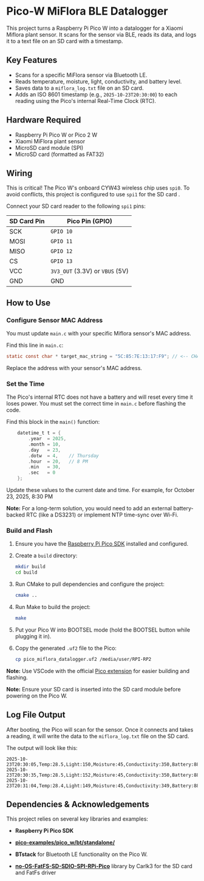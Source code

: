 # Pico-W MiFlora BLE Datalogger

This project turns a Raspberry Pi Pico W into a datalogger for a Xiaomi Miflora plant sensor. It scans for the sensor via BLE, reads its data, and logs it to a text file on an SD card with a timestamp.

## Key Features

* Scans for a specific MiFlora sensor via Bluetooth LE.
* Reads temperature, moisture, light, conductivity, and battery level.
* Saves data to a `miflora_log.txt` file on an SD card.
* Adds an ISO 8601 timestamp (e.g., `2025-10-23T20:30:00`) to each reading using the Pico's internal Real-Time Clock (RTC).

## Hardware Required

* Raspberry Pi Pico W or Pico 2 W
* Xiaomi MiFlora plant sensor
* MicroSD card module (SPI)
* MicroSD card (formatted as FAT32)

## Wiring

This is critical! The Pico W's onboard CYW43 wireless chip uses `spi0`. To avoid conflicts, this project is configured to use `spi1` for the SD card .

Connect your SD card reader to the following `spi1` pins:

| SD Card Pin |	Pico Pin (GPIO) |
|-------------|------------------|
| SCK | `GPIO 10` |
| MOSI  | `GPIO 11` |
| MISO | `GPIO 12` |
| CS | `GPIO 13` |
| VCC | `3V3_OUT` (3.3V) or `VBUS` (5V) |
| GND | GND |

## How to Use

### **Configure Sensor MAC Address**

You must update `main.c` with your specific Miflora sensor's MAC address.

Find this line in `main.c`:

```c
static const char * target_mac_string = "5C:85:7E:13:17:F9"; // <-- CHANGE THIS
```

Replace the address with your sensor's MAC address.

### **Set the Time**

The Pico's internal RTC does not have a battery and will reset every time it loses power. You must set the correct time in `main.c` before flashing the code.

Find this block in the `main()` function:

```c
    datetime_t t = {
        .year  = 2025,
        .month = 10,
        .day   = 23,
        .dotw  = 4,    // Thursday
        .hour  = 20,   // 8 PM
        .min   = 30,
        .sec   = 0
    };
```

Update these values to the current date and time. For example, for October 23, 2025, 8:30 PM

**Note:** For a long-term solution, you would need to add an external battery-backed RTC (like a DS3231) or implement NTP time-sync over Wi-Fi.

### **Build and Flash**

1. Ensure you have the [Raspberry Pi Pico SDK](https://github.com/raspberrypi/pico-sdk) installed and configured.

2. Create a `build` directory:
    ```bash
    mkdir build
    cd build
    ```
3. Run CMake to pull dependencies and configure the project:
    ```bash
    cmake ..
    ```
4. Run Make to build the project:
    ```bash
    make
    ```

5. Put your Pico W into BOOTSEL mode (hold the BOOTSEL button while plugging it in).

6. Copy the generated `.uf2` file to the Pico:
    ```bash
    cp pico_miflora_datalogger.uf2 /media/user/RPI-RP2
    ```

**Note:** Use VSCode with the official [Pico extension](https://marketplace.visualstudio.com/items?itemName=raspberry-pi.raspberry-pi-pico) for easier building and flashing.

**Note:** Ensure your SD card is inserted into the SD card module before powering on the Pico W.

## Log File Output
After booting, the Pico will scan for the sensor. Once it connects and takes a reading, it will write the data to the `miflora_log.txt` file on the SD card.

The output will look like this:
```
2025-10-23T20:30:05,Temp:28.5,Light:150,Moisture:45,Conductivity:350,Battery:88
2025-10-23T20:30:35,Temp:28.5,Light:152,Moisture:45,Conductivity:350,Battery:88
2025-10-23T20:31:04,Temp:28.4,Light:149,Moisture:45,Conductivity:349,Battery:88
```

## Dependencies & Acknowledgements

This project relies on several key libraries and examples:

* **Raspberry Pi Pico SDK**

* [**pico-examples/pico_w/bt/standalone/**](https://github.com/raspberrypi/pico-examples/tree/master/pico_w/bt/standalone)

* **BTstack** for Bluetooth LE functionality on the Pico W.

* [**no-OS-FatFS-SD-SDIO-SPI-RPi-Pico**](https://github.com/carlk3/no-OS-FatFS-SD-SDIO-SPI-RPi-Pico) library by Carlk3 for the SD card and FatFs driver